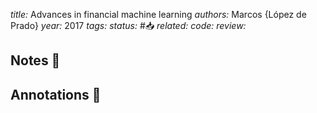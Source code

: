 *title:* Advances in financial machine learning
*authors:* Marcos {López de Prado}
*year:* 2017
*tags:* 
*status:* #📥
*related:*
*code:*
*review:*

## Notes 📍

## Annotations 📖
